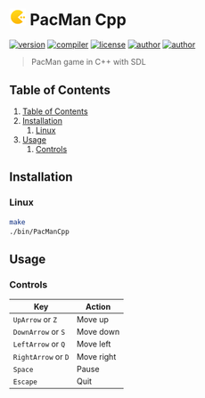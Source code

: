 # <img src="assets/icon.png" alt="icon" width="6%"/> PacMan Cpp 
[![version](https://img.shields.io/badge/version-0.0.1-blue.svg)](https://github.com/LosKeeper/PacManCpp)
[![compiler](https://img.shields.io/badge/compiler-g++-red.svg)](https://github.com/LosKeeper/PacManCpp/blob/main/Makefile)
[![license](https://img.shields.io/badge/license-GPL_3.0-yellow.svg)](https://github.com/LosKeeper/PacManCpp/blob/main/LICENSE)
[![author](https://img.shields.io/badge/author-LosKeeper-blue)](https://github.com/LosKeeper)
[![author](https://img.shields.io/badge/author-EthanAndreas-blue)](https://github.com/EthanAndreas)
> PacMan game in C++ with SDL

## Table of Contents
1. [Table of Contents](#table-of-contents)
2. [Installation](#installation)
   1. [Linux](#linux)
3. [Usage](#usage)
   1. [Controls](#controls)



## Installation
### Linux
```bash
make
./bin/PacManCpp
```

## Usage
### Controls
| Key                 | Action     |
| ------------------- | ---------- |
| `UpArrow` or  `Z`   | Move up    |
| `DownArrow` or `S`  | Move down  |
| `LeftArrow` or `Q`  | Move left  |
| `RightArrow` or `D` | Move right |
| `Space`             | Pause      |
| `Escape`            | Quit       |


